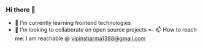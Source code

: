 ### Hi there 👋

<!--
**shharma-vipin/shharma-vipin** is a ✨ _special_ ✨ repository because its `README.md` (this file) appears on your GitHub profile.-->

- 🌱 I’m currently learning frontend technologies
- 👯 I’m looking to collaborate on open source projects
=- 📫 How to reach me: I am reachable @ vipinsharma1388@gmail.com
